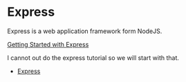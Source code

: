 # Express

Express is a web application framework form NodeJS.

[Getting Started with Express](https://expressjs.com/)

I cannot out do the express tutorial so we will start with that.

* [Express](https://expressjs.com/)
